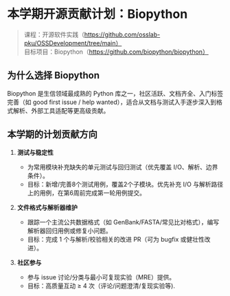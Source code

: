 # 本学期开源贡献计划：Biopython

> 课程：开源软件实践（https://github.com/osslab-pku/OSSDevelopment/tree/main）  
> 目标项目：Biopython（https://github.com/biopython/biopython）

## 为什么选择 Biopython
Biopython 是生信领域最成熟的 Python 库之一，社区活跃、文档齐全、入门标签完善（如 good first issue / help wanted），适合从文档与测试入手逐步深入到格式解析、外部工具适配等更高级贡献。

## 本学期的计划贡献方向
1. **测试与稳定性**
   - 为常用模块补充缺失的单元测试与回归测试（优先覆盖 I/O、解析、边界条件）。
   - 目标：新增/完善8个测试用例，覆盖2个子模块。优先补充 I/O 与解析路径上的用例，在第6周前完成第一轮用例提交。

2. **文件格式与解析器维护**
   - 跟踪一个主流公共数据格式（如 GenBank/FASTA/常见比对格式），编写解析器回归用例或修复小问题。
   - 目标：完成 1 个与解析/校验相关的改进 PR（可为 bugfix 或健壮性改进）。

3. **社区参与**
   - 参与 issue 讨论/分类与最小可复现实验（MRE）提供。
   - 目标：高质量互动 ≥ 4 次（评论/问题澄清/复现实验等).
